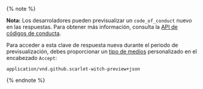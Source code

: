 {% note %}

**Nota:** Los desarroladores pueden previsualizar un `code_of_conduct` nuevo en las respuestas. Para obtener más información, consulta la [API de códigos de conducta](/v3/codes_of_conduct/).

Para acceder a esta clave de respuesta nueva durante el periodo de previsualización, debes proporcionar un [tipo de medios](/v3/media) personalizado en el encabezado `Accept`:
```
application/vnd.github.scarlet-witch-preview+json
```
{% endnote %}
